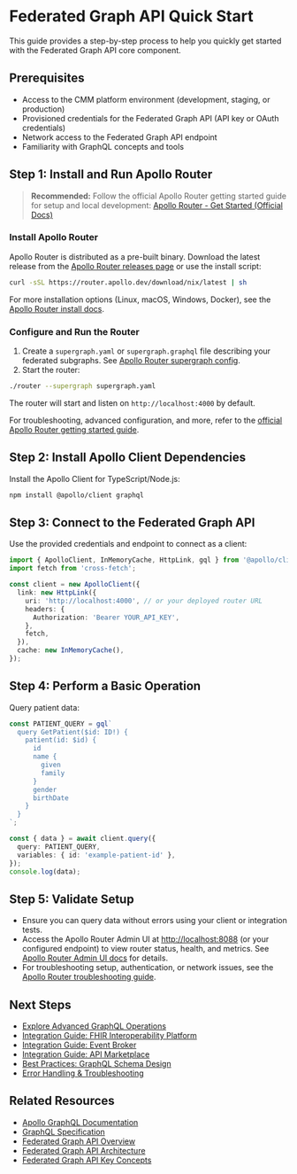 # Federated Graph API Quick Start

This guide provides a step-by-step process to help you quickly get started with the Federated Graph API core component.

## Prerequisites
- Access to the CMM platform environment (development, staging, or production)
- Provisioned credentials for the Federated Graph API (API key or OAuth credentials)
- Network access to the Federated Graph API endpoint
- Familiarity with GraphQL concepts and tools

## Step 1: Install and Run Apollo Router

> **Recommended:** Follow the official Apollo Router getting started guide for setup and local development: [Apollo Router - Get Started (Official Docs)](https://www.apollographql.com/docs/router/getting-started/)

### Install Apollo Router
Apollo Router is distributed as a pre-built binary. Download the latest release from the [Apollo Router releases page](https://github.com/apollographql/router/releases) or use the install script:

```sh
curl -sSL https://router.apollo.dev/download/nix/latest | sh
```

For more installation options (Linux, macOS, Windows, Docker), see the [Apollo Router install docs](https://www.apollographql.com/docs/router/installation/).

### Configure and Run the Router
1. Create a `supergraph.yaml` or `supergraph.graphql` file describing your federated subgraphs. See [Apollo Router supergraph config](https://www.apollographql.com/docs/router/supergraphs/supergraph-config/).
2. Start the router:

```sh
./router --supergraph supergraph.yaml
```

The router will start and listen on `http://localhost:4000` by default.

For troubleshooting, advanced configuration, and more, refer to the [official Apollo Router getting started guide](https://www.apollographql.com/docs/router/getting-started/).

## Step 2: Install Apollo Client Dependencies
Install the Apollo Client for TypeScript/Node.js:

```sh
npm install @apollo/client graphql
```

## Step 3: Connect to the Federated Graph API
Use the provided credentials and endpoint to connect as a client:

```typescript
import { ApolloClient, InMemoryCache, HttpLink, gql } from '@apollo/client/core';
import fetch from 'cross-fetch';

const client = new ApolloClient({
  link: new HttpLink({
    uri: 'http://localhost:4000', // or your deployed router URL
    headers: {
      Authorization: 'Bearer YOUR_API_KEY',
    },
    fetch,
  }),
  cache: new InMemoryCache(),
});
```

## Step 4: Perform a Basic Operation
Query patient data:

```typescript
const PATIENT_QUERY = gql`
  query GetPatient($id: ID!) {
    patient(id: $id) {
      id
      name {
        given
        family
      }
      gender
      birthDate
    }
  }
`;

const { data } = await client.query({
  query: PATIENT_QUERY,
  variables: { id: 'example-patient-id' },
});
console.log(data);
```

## Step 5: Validate Setup
- Ensure you can query data without errors using your client or integration tests.
- Access the Apollo Router Admin UI at [http://localhost:8088](http://localhost:8088) (or your configured endpoint) to view router status, health, and metrics. See [Apollo Router Admin UI docs](https://www.apollographql.com/docs/router/telemetry/admin-ui/) for details.
- For troubleshooting setup, authentication, or network issues, see the [Apollo Router troubleshooting guide](https://www.apollographql.com/docs/router/troubleshooting/).

## Next Steps
- [Explore Advanced GraphQL Operations](../03-advanced-topics/advanced-graphql-operations.md)
- [Integration Guide: FHIR Interoperability Platform](../../fhir-interoperability-platform/01-getting-started/quick-start.md)
- [Integration Guide: Event Broker](../../event-broker/01-getting-started/quick-start.md)
- [Integration Guide: API Marketplace](../../api-marketplace/01-getting-started/quick-start.md)
- [Best Practices: GraphQL Schema Design](../03-advanced-topics/schema-design.md)
- [Error Handling & Troubleshooting](../03-advanced-topics/error-handling.md)

## Related Resources
- [Apollo GraphQL Documentation](https://www.apollographql.com/docs/)
- [GraphQL Specification](https://spec.graphql.org/)
- [Federated Graph API Overview](./overview.md)
- [Federated Graph API Architecture](./architecture.md)
- [Federated Graph API Key Concepts](./key-concepts.md)
